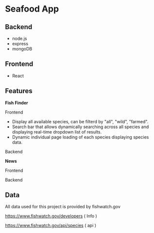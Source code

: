 # Seafood App

## Backend
- node.js
- express
- mongoDB 

## Frontend 
- React


## Features

**Fish Finder**

Frontend 

- Display all available species, can be filterd by "all", "wild", "farmed".  
- Search bar that allows dynamically searching across all species and displaying real-time dropdown list of results. 
- Dynamic individual page loading of each species displaying species data. 

Backend

**News**

Frontend

Backend

## Data

All data used for this project is provided by fishwatch.gov 

https://www.fishwatch.gov/developers ( Info )

https://www.fishwatch.gov/api/species ( api ) 
